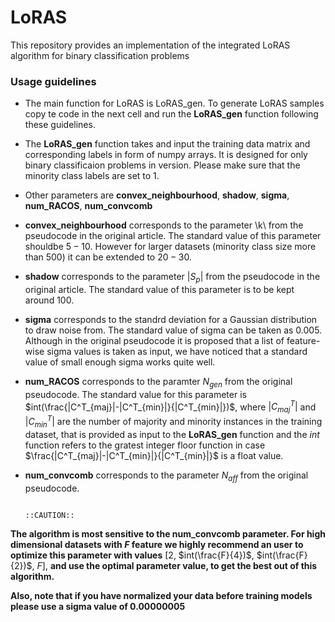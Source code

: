 # LoRAS
This repository provides an implementation of the integrated LoRAS algorithm for binary classification problems
### Usage guidelines
- The main function for LoRAS is LoRAS_gen. To generate LoRAS samples copy te code in the next cell and run the **LoRAS_gen** function following these guidelines.    

- The **LoRAS_gen** function takes and input the training data matrix and corresponding labels in form of numpy arrays. It is designed for only binary classificaion problems in version. Please make sure that the minority class labels are  set to $1$.

- Other parameters are **convex_neighbourhood**, **shadow**, **sigma**, **num_RACOS**, **num_convcomb**

- **convex_neighbourhood** corresponds to the parameter \\k\\ from the pseudocode in the original article. The standard value of this parameter shouldbe $5-10$. However for larger datasets (minority class size more than 500) it can be extended to $20-30$.

- **shadow** corresponds to the parameter $|S_p|$ from the pseudocode in the original article. The standard value of this parameter is to be kept around $100$.

- **sigma** corresponds to the standrd deviation for a Gaussian distribution to draw noise from. The standard value of sigma can be taken  as $0.005$. Although in the original pseudocode it is proposed that a list of feature-wise sigma values is taken as input, we have noticed that a standard value of small enough sigma works quite well. 

- **num_RACOS** corresponds to the paramter $N_{gen}$ from the original pseudocode. The standard value for this parameter is $int(\frac{|C^T_{maj}|-|C^T_{min}|}{|C^T_{min}|})$, where $|C^T_{maj}|$ and $|C^T_{min}|$ are the number of majority and minority instances in the training dataset, that is provided as input to the **LoRAS_gen** function and the $int$ function refers to the gratest integer floor function in case $\frac{|C^T_{maj}|-|C^T_{min}|}{|C^T_{min}|}$ is a float value. 

- **num_convcomb** corresponds to the parameter $N_{aff}$ from the original pseudocode.


                                                               ::CAUTION::
                                                    
**The algorithm is most sensitive to the num_convcomb parameter. For high dimensional datasets with $F$ feature we highly recommend an user to optimize this parameter with values** [$2$, $int(\frac{F}{4})$, $int(\frac{F}{2})$, $F$], **and use the optimal parameter value, to get the best out of this algorithm.**

**Also, note that if you have normalized your data before training models please use a sigma value of 0.00000005**
